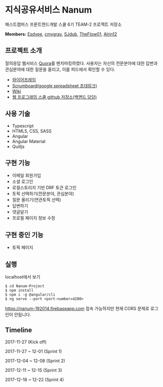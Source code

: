 # 지식공유서비스 Nanum

패스트캠퍼스 프론트엔드개발 스쿨 6기 TEAM-2 프로젝트 저장소

**Members:** [Esdyee](https://github.com/Esdyee), [cmygray](https://github.com/cmygray), [SJdub](https://github.com/SJdub), [TheFlow01](https://github.com/TheFlow01), [Alrin12](https://github.com/Alrin12)

## 프로젝트 소개

질의응답 웹서비스 [Quora](https://www.quora.com)를 벤치마킹하였다. 사용자는 자신의 전문분야에 대한 답변과 관심분야에 대한 질문을 올리고, 이를 피드에서 확인할 수 있다.

- [와이어프레임](https://xwklrd.axshare.com/)
- [Scrumboard(google spreadsheet 초대링크)](https://docs.google.com/spreadsheets/d/19hdWFqjpBN9AETtN86JAX6vFg2HuMkNaJL2H-JpIQmQ/edit?usp=sharing)
- [Wiki](https://github.com/Esdyee/Namu-Project/wiki/0.-README)
- [웹 프로그래밍 스쿨 github 저장소(백엔드 담당)](https://github.com/namu617/nanum-project)

## 사용 기술

- Typescript
- HTML5, CSS, SASS
- Angular
- Angular Material
- Quilljs

## 구현 기능

- 이메일 회원가입
- 소셜 로그인
- 로컬스토리지 기반 DRF 토큰 로그인
- 토픽 선택하기(전문분야, 관심분야)
- 질문 올리기(연관토픽 선택)
- 답변하기
- 댓글달기
- 프로필 페이지 정보 수정

## 구현 중인 기능

- 토픽 페이지

## 실행

localhost에서 보기

```
$ cd Nanum-Project
$ npm install
$ npm i -g @angular/cli
$ ng serve --port <port-number=4200>
```

https://nanum-192014.firebaseapp.com 접속 가능하지만 현재 CORS 문제로 로그인이 안됩니다.

## Timeline

2017-11-27 (Kick off)

2017-11-27 ~ 12-01 (Sprint 1)

2017-12-04 ~ 12-08 (Sprint 2)

2017-12-11 ~ 12-15 (Sprint 3)

2017-12-18 ~ 12-22 (Sprint 4)
